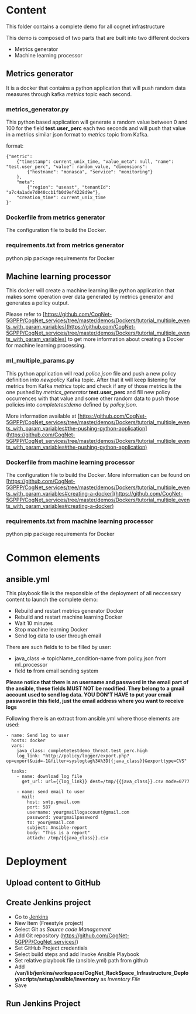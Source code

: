 # Content

This folder contains a complete demo for all cognet infrastructure

This demo is composed of two parts that are built into two different dockers

* Metrics generator 
* Machine learning processor

## Metrics generator

It is a docker that contains a python application that will push random data measures through kafka *metrics* topic each second.

### metrics_generator.py

This python based application will generate a random value between 0 and 100 for the field **test.user_perc** each two seconds and will push that value in a metrics similar json format to *metrics* topic from Kafka.

format:

```
{"metric": 
	{"timestamp": current_unix_time, "value_meta": null, "name": "test.user_perc", "value": random_value, "dimensions": 	
		{"hostname": "monasca", "service": "monitoring"}
	}, 
	"meta": 
		{"region": "useast", "tenantId": "a7c4a1ade7d040ccb1fb0d9ef4228d9e"},
	"creation_time": current_unix_time
}'
```
### Dockerfile from metrics generator

The configuration file to build the Docker.

### requirements.txt from metrics generator

python pip package requirements for Docker

## Machine learning processor

This docker will create a machine learning like python application that makes some operation over data generated by metrics generator and generates a policy output. 

Please refer to [https://github.com/CogNet-5GPPP/CogNet_services/tree/master/demos/Dockers/tutorial_multiple_events_with_param_variables](https://github.com/CogNet-5GPPP/CogNet_services/tree/master/demos/Dockers/tutorial_multiple_events_with_param_variables) to get more information about creating a Docker for machine learning processing.

### ml_multiple_params.py

This python application will read *police.json* file and push a new policy definition into *newpolicy* Kafka topic. After that it will keep listening for metrics from Kafka *metrics* topic and check if any of those metrics is the one pushed by *metrics_generator* **test.user_perc** and fill new policy occurrences with that value and some other random data to push those policies into *completetestdemo* defined by *policy.json*.

More information available at [https://github.com/CogNet-5GPPP/CogNet_services/tree/master/demos/Dockers/tutorial_multiple_events_with_param_variables#the-pushing-python-application](https://github.com/CogNet-5GPPP/CogNet_services/tree/master/demos/Dockers/tutorial_multiple_events_with_param_variables#the-pushing-python-application)

### Dockerfile from machine learning processor

The configuration file to build the Docker. More information can be found on [https://github.com/CogNet-5GPPP/CogNet_services/tree/master/demos/Dockers/tutorial_multiple_events_with_param_variables#creating-a-docker](https://github.com/CogNet-5GPPP/CogNet_services/tree/master/demos/Dockers/tutorial_multiple_events_with_param_variables#creating-a-docker)


### requirements.txt from machine learning processor

python pip package requirements for Docker

# Common elements

## ansible.yml

This playbook file is the responsible of the deployment of all neccessary content to launch the complete demo:

* Rebuild and restart metrics generator Docker
* Rebuild and restart machine learning Docker
* Wait 10 minutes 
* Stop machine learning Docker
* Send log data to user through email

There are such fields to to be filled by user:

* java_class => topicName_condition-name from policy.json from ml_processor
* field **to** from email sending system

**Please notice that there is an username and password in the email part of the ansible, these fields MUST NOT be modified. They belong to a gmail account used to send log data. YOU DON'T HAVE to put your email password in this field, just the email address where you want to receive logs**

Following there is an extract from ansible.yml where those elements are used:

```
- name: Send log to user
  hosts: docker
  vars:
    java_class: completetestdemo_threat.test_perc.high
    log_link: "http://policy/logger/export.php?op=export&uid=-1&filter=syslogtag%3A%3D{{java_class}}&exporttype=CVS"

  tasks:
    - name: download log file
      get_url: url={{log_link}} dest=/tmp/{{java_class}}.csv mode=0777

    - name: send email to user
      mail:
        host: smtp.gmail.com
        port: 587
        username: yourgmaillogaccount@gmail.com
        password: yourgmailpassword
        to: your@email.com
        subject: Ansible-report
        body: "This is a report"
        attach: /tmp/{{java_class}}.csv
```
# Deployment

## Upload content to GitHub

## Create Jenkins project

* Go to [Jenkins](http://jenkins.eu:8080/)
* New Item (Freestyle project)
* Select Git as *Source code Management*
* Add Git repository (https://github.com/CogNet-5GPPP/CogNet_services/)
* Set GitHub Project credentials
* Select build steps and add Invoke Ansible Playbook
* Set relative playbook file (ansible.yml) path from github
* Add **/var/lib/jenkins/workspace/CogNet_RackSpace_Infrastructure_Deploy/scripts/setup/ansible/inventory** as *Inventory File* 
* Save

## Run Jenkins Project
